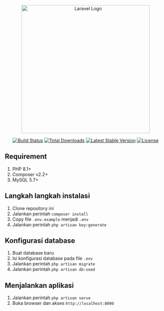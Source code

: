 <p align="center"><a href="https://laravel.com" target="_blank"><img src="https://raw.githubusercontent.com/laravel/art/master/logo-lockup/5%20SVG/2%20CMYK/1%20Full%20Color/laravel-logolockup-cmyk-red.svg" width="400" alt="Laravel Logo"></a></p>

<p align="center">
<a href="https://github.com/laravel/framework/actions"><img src="https://github.com/laravel/framework/workflows/tests/badge.svg" alt="Build Status"></a>
<a href="https://packagist.org/packages/laravel/framework"><img src="https://img.shields.io/packagist/dt/laravel/framework" alt="Total Downloads"></a>
<a href="https://packagist.org/packages/laravel/framework"><img src="https://img.shields.io/packagist/v/laravel/framework" alt="Latest Stable Version"></a>
<a href="https://packagist.org/packages/laravel/framework"><img src="https://img.shields.io/packagist/l/laravel/framework" alt="License"></a>
</p>

## Requirement
1. PHP 8.1+
2. Composer v2.2+
3. MySQL 5.7+

## Langkah langkah instalasi
1. Clone repository ini
2. Jalankan perintah `composer install`
3. Copy file `.env.example` menjadi `.env`
4. Jalankan perintah `php artisan key:generate`

## Konfigurasi database
1. Buat database baru
2. Isi konfigurasi database pada file `.env`
3. Jalankan perintah `php artisan migrate`
4. Jalankan perintah `php artisan db:seed`

## Menjalankan aplikasi
1. Jalankan perintah `php artisan serve`
2. Buka browser dan akses `http://localhost:8000`

